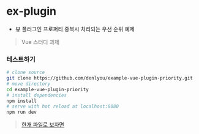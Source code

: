 # ex-plugin

- 뷰 플러그인 프로퍼티 중복시 처리되는 우선 순위 예제

> Vue 스터디 과제

### 테스트하기

``` bash
# clone source
git clone https://github.com/denlyou/example-vue-plugin-priority.git
# move directory
cd example-vue-plugin-priority
# install dependencies
npm install
# serve with hot reload at localhost:8080
npm run dev
```

> [한개 파일로 보자면](https://blog.naver.com/denlyou/221379042080)